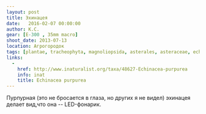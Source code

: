 ```yaml
---
layout: post
title: Эхинацея
date:   2016-02-07 00:00:00
author: К.С.
gear: [E-300 , 35mm macro]
shoot_date: 2013-07-13
location: Агрогородок
tags: [plantae, tracheophyta, magnoliopsida, asterales, asteraceae, echinacea, echinacea purpurea]
links:
  -
    href: http://www.inaturalist.org/taxa/48627-Echinacea-purpurea
    info: inat
    title: Echinacea purpurea
---
```


Пурпурная (это не бросается в глаза, но других я не видел) эхинацея делает вид,что она -- LED-фонарик.
